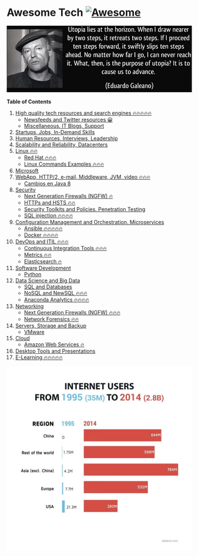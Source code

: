 # Awesome Tech [![Awesome](https://cdn.rawgit.com/sindresorhus/awesome/d7305f38d29fed78fa85652e3a63e154dd8e8829/media/badge.svg)](https://github.com/sindresorhus/awesome)

<div class="container">
<img alt="Utopia Eduardo Galeano" src="images/utopia_eduardo_galeano.png">
<div id="player"></div>
</div>

**Table of Contents**

1. [High quality tech resources and search engines :fire::fire::fire::fire::fire:](high-quality-tech-resources.md)
	- [Newsfeeds and Twitter resources 😀](twitter.md)  
	- [Miscellaneous. IT Blogs, Support](it-blogs.md)
2. [Startups, Jobs, In-Demand Skills](startups.md)
3. [Human Resources, Interviews, Leadership](hr.md)
4. [Scalability and Reliability, Datacenters](scalability.md)
5. [Linux :fire::fire:](linux.md)
	- [Red Hat :fire::fire::fire:](redhat.md)
	- [Linux Commands Examples :fire::fire::fire:](linux-commands-examples.md)
6. [Microsoft](microsoft.md)
7. [WebApp, HTTP/2, e-mail, Middleware, JVM, video :fire::fire::fire:](webapp.md)
	- [Cambios en Java 8](jvm-mem.md)
8. [Security](security.md)
	- [Next Generation Firewalls (NGFW) :fire:](NGFW.md)
	- [HTTPs and HSTS :fire::fire:](https.md)
	- [Security Toolkits and Policies. Penetration Testing](pen_testing.md)
	- [SQL injection :fire::fire::fire::fire:](sql_injection.md)
9. [Configuration Management and Orchestration. Microservices](config-mgmt.md)
	- [Ansible :fire::fire::fire::fire::fire:](ansible.md)
	- [Docker :fire::fire::fire::fire:](docker.md)
10. [DevOps and ITIL :fire::fire::fire:](devops-itil.md)
	- [Continuous Integration Tools :fire::fire::fire:](jenkins-git.md)
	- [Metrics :fire::fire:](metrics.md)
	- [Elasticsearch :fire:](elasticsearch.md)
11. [Software Development](sw-devel.md)
	- [Python](python.md)
12. [Data Science and Big Data](data-science.md)
	- [SQL and Databases](databases.md)
	- [NoSQL and NewSQL :fire::fire::fire:](nosql.md)
	- [Anaconda Analytics :fire::fire::fire::fire:](anaconda.md)
13. [Networking](networking.md)
    - [Next Generation Firewalls (NGFW) :fire::fire::fire:](NGFW.md)
	- [Network Forensics :fire::fire:](nw_forensics.md)
14. [Servers, Storage and Backup](servers-storage-backup.md)
	- [VMware](vmware.md)
15. [Cloud](cloud.md)
	- [Amazon Web Services :fire:](aws.md)
16. [Desktop Tools and Presentations](desktop-tools.md)
17. [E-Learning :fire::fire::fire::fire::fire:](e-learning.md)

[![internet users](images/internet-users.jpeg)](http://dadaviz.com/i/4164)

<!-- <iframe width="100%" height="45" src="https://www.youtube.com/embed/uuvDToxhZO0?rel=0&amp;autohide=2&amp;showinfo=0&amp;autoplay=1&amp;controls=2&amp;start=33&amp;end=82" frameborder="0" allowfullscreen></iframe> -->
